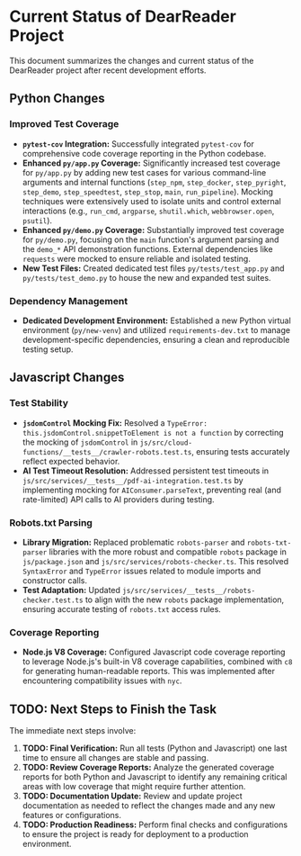 # Current Status of DearReader Project

This document summarizes the changes and current status of the DearReader project after recent development efforts.

## Python Changes

### Improved Test Coverage
-   **`pytest-cov` Integration:** Successfully integrated `pytest-cov` for comprehensive code coverage reporting in the Python codebase.
-   **Enhanced `py/app.py` Coverage:** Significantly increased test coverage for `py/app.py` by adding new test cases for various command-line arguments and internal functions (`step_npm`, `step_docker`, `step_pyright`, `step_demo`, `step_speedtest`, `step_stop`, `main`, `run_pipeline`). Mocking techniques were extensively used to isolate units and control external interactions (e.g., `run_cmd`, `argparse`, `shutil.which`, `webbrowser.open`, `psutil`).
-   **Enhanced `py/demo.py` Coverage:** Substantially improved test coverage for `py/demo.py`, focusing on the `main` function's argument parsing and the `demo_*` API demonstration functions. External dependencies like `requests` were mocked to ensure reliable and isolated testing.
-   **New Test Files:** Created dedicated test files `py/tests/test_app.py` and `py/tests/test_demo.py` to house the new and expanded test suites.

### Dependency Management
-   **Dedicated Development Environment:** Established a new Python virtual environment (`py/new-venv`) and utilized `requirements-dev.txt` to manage development-specific dependencies, ensuring a clean and reproducible testing setup.

## Javascript Changes

### Test Stability
-   **`jsdomControl` Mocking Fix:** Resolved a `TypeError: this.jsdomControl.snippetToElement is not a function` by correcting the mocking of `jsdomControl` in `js/src/cloud-functions/__tests__/crawler-robots.test.ts`, ensuring tests accurately reflect expected behavior.
-   **AI Test Timeout Resolution:** Addressed persistent test timeouts in `js/src/services/__tests__/pdf-ai-integration.test.ts` by implementing mocking for `AIConsumer.parseText`, preventing real (and rate-limited) API calls to AI providers during testing.

### Robots.txt Parsing
-   **Library Migration:** Replaced problematic `robots-parser` and `robots-txt-parser` libraries with the more robust and compatible `robots` package in `js/package.json` and `js/src/services/robots-checker.ts`. This resolved `SyntaxError` and `TypeError` issues related to module imports and constructor calls.
-   **Test Adaptation:** Updated `js/src/services/__tests__/robots-checker.test.ts` to align with the new `robots` package implementation, ensuring accurate testing of `robots.txt` access rules.

### Coverage Reporting
-   **Node.js V8 Coverage:** Configured Javascript code coverage reporting to leverage Node.js's built-in V8 coverage capabilities, combined with `c8` for generating human-readable reports. This was implemented after encountering compatibility issues with `nyc`.

## TODO: Next Steps to Finish the Task

The immediate next steps involve:
1.  **TODO: Final Verification:** Run all tests (Python and Javascript) one last time to ensure all changes are stable and passing.
2.  **TODO: Review Coverage Reports:** Analyze the generated coverage reports for both Python and Javascript to identify any remaining critical areas with low coverage that might require further attention.
3.  **TODO: Documentation Update:** Review and update project documentation as needed to reflect the changes made and any new features or configurations.
4.  **TODO: Production Readiness:** Perform final checks and configurations to ensure the project is ready for deployment to a production environment.
